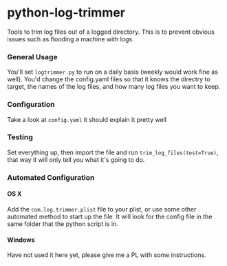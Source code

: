 # python-log-trimmer
Tools to trim log files out of a logged directory.  This is to prevent obvious issues such as flooding a machine with logs.

### General Usage
You'll set ```logtrimmer.py``` to run on a daily basis (weekly would work fine as well).  You'd change the config.yaml files so that it knows the directry to target, the names of the log files, and how many log files you want to keep.

### Configuration
Take a look at ```config.yaml``` it should explain it pretty well

### Testing
Set everything up, then import the file and run ```trim_log_files(test=True)```, that way it will only tell you what it's going to do.

### Automated Configuration
#### OS X
Add the ```com.log.trimmer.plist``` file to your plist, or use some other automated method to start up the file.  It will look for the config file in the same folder that the python script is in.

#### Windows
Have not used it here yet, please give me a PL with some instructions.
